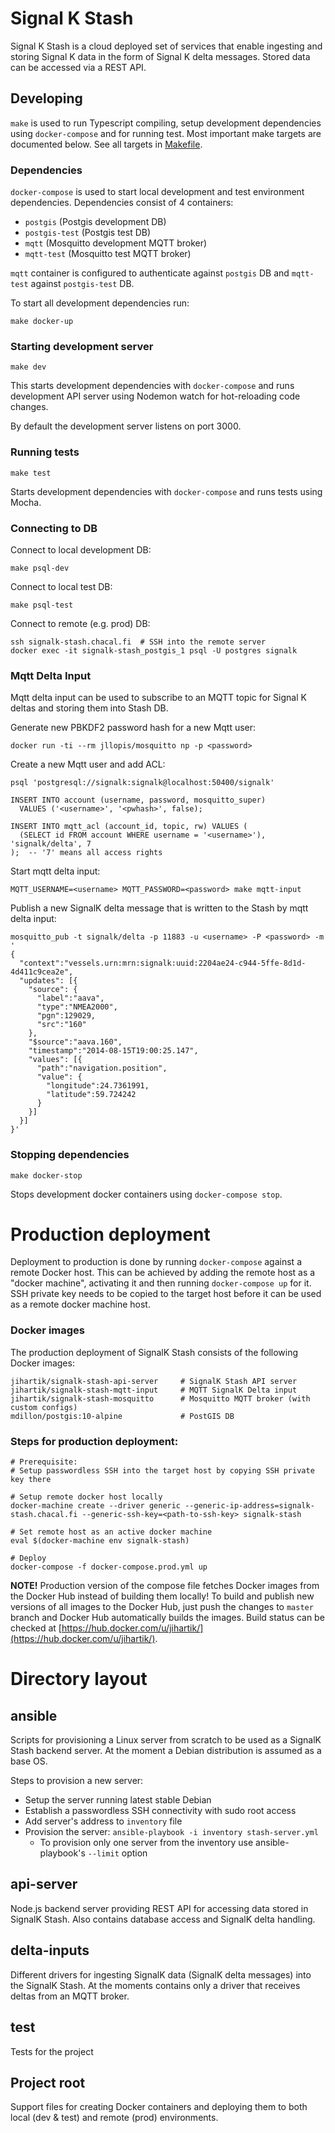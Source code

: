 # Signal K Stash

Signal K Stash is a cloud deployed set of services that enable ingesting and storing Signal K data in the form of Signal K delta messages. Stored data can be accessed via a REST API.

## Developing

`make` is used to run Typescript compiling, setup development dependencies using `docker-compose` and for running test.
Most important make targets are documented below. See all targets in [Makefile](Makefile).

### Dependencies

`docker-compose` is used to start local development and test environment dependencies. Dependencies consist of 4 containers:

- `postgis` (Postgis development DB)
- `postgis-test` (Postgis test DB)
- `mqtt` (Mosquitto development MQTT broker)
- `mqtt-test` (Mosquitto test MQTT broker)

`mqtt` container is configured to authenticate against `postgis` DB and `mqtt-test` against `postgis-test` DB.

To start all development dependencies run:

    make docker-up 

### Starting development server

    make dev

This starts development dependencies with `docker-compose` and runs development API server
using Nodemon watch for hot-reloading code changes. 

By default the development server listens on port 3000.

### Running tests

    make test

Starts development dependencies with `docker-compose` and runs tests using Mocha.

### Connecting to DB

Connect to local development DB:

    make psql-dev

Connect to local test DB:

    make psql-test

Connect to remote (e.g. prod) DB:

    ssh signalk-stash.chacal.fi  # SSH into the remote server
    docker exec -it signalk-stash_postgis_1 psql -U postgres signalk

### Mqtt Delta Input

Mqtt delta input can be used to subscribe to an MQTT topic for Signal K deltas and
storing them into Stash DB.

Generate new PBKDF2 password hash for a new Mqtt user:

    docker run -ti --rm jllopis/mosquitto np -p <password>

Create a new Mqtt user and add ACL:

    psql 'postgresql://signalk:signalk@localhost:50400/signalk'
    
    INSERT INTO account (username, password, mosquitto_super) 
      VALUES ('<username>', '<pwhash>', false);
      
    INSERT INTO mqtt_acl (account_id, topic, rw) VALUES (
      (SELECT id FROM account WHERE username = '<username>'), 'signalk/delta', 7
    );  -- '7' means all access rights

Start mqtt delta input:

    MQTT_USERNAME=<username> MQTT_PASSWORD=<password> make mqtt-input

Publish a new SignalK delta message that is written to the Stash by mqtt delta input:

    mosquitto_pub -t signalk/delta -p 11883 -u <username> -P <password> -m '
    {  
      "context":"vessels.urn:mrn:signalk:uuid:2204ae24-c944-5ffe-8d1d-4d411c9cea2e",
      "updates": [{  
        "source": {  
          "label":"aava",
          "type":"NMEA2000",
          "pgn":129029,
          "src":"160"
        },
        "$source":"aava.160",
        "timestamp":"2014-08-15T19:00:25.147",
        "values": [{  
          "path":"navigation.position",
          "value": {  
            "longitude":24.7361991,
            "latitude":59.724242
          }
        }]
      }]
    }'

### Stopping dependencies

    make docker-stop

Stops development docker containers using `docker-compose stop`.


# Production deployment

Deployment to production is done by running `docker-compose` against a remote Docker host. This can be achieved by adding the remote host as a "docker machine", activating it and then running `docker-compose up` for it. SSH private key needs to be copied to the target host before it can be used as a remote docker machine host.

### Docker images

The production deployment of SignalK Stash consists of the following Docker images:

    jihartik/signalk-stash-api-server     # SignalK Stash API server
    jihartik/signalk-stash-mqtt-input     # MQTT SignalK Delta input
    jihartik/signalk-stash-mosquitto      # Mosquitto MQTT broker (with custom configs)
    mdillon/postgis:10-alpine             # PostGIS DB

### Steps for production deployment:

    # Prerequisite:
    # Setup passwordless SSH into the target host by copying SSH private key there

    # Setup remote docker host locally
    docker-machine create --driver generic --generic-ip-address=signalk-stash.chacal.fi --generic-ssh-key=<path-to-ssh-key> signalk-stash
    
    # Set remote host as an active docker machine
    eval $(docker-machine env signalk-stash)
    
    # Deploy
    docker-compose -f docker-compose.prod.yml up
    
**NOTE!** Production version of the compose file fetches Docker images from the Docker Hub instead of building them locally! To build and publish new versions of all images to the Docker Hub, just push the changes to `master` branch and Docker Hub automatically builds the images. Build status can be checked at [https://hub.docker.com/u/jihartik/](https://hub.docker.com/u/jihartik/).
    
# Directory layout

## ansible

Scripts for provisioning a Linux server from scratch to be used as a SignalK Stash backend server. At the moment a Debian distribution is assumed as a base OS.

Steps to provision a new server:

- Setup the server running latest stable Debian
- Establish a passwordless SSH connectivity with sudo root access
- Add server's address to `inventory` file
- Provision the server: `ansible-playbook -i inventory stash-server.yml`
  - To provision only one server from the inventory use ansible-playbook's `--limit` option

## api-server

Node.js backend server providing REST API for accessing data stored in SignalK Stash. Also contains database access and SignalK delta handling.

## delta-inputs

Different drivers for ingesting SignalK data (SignalK delta messages) into the SignalK Stash. At the moments contains only a driver that receives deltas from an MQTT broker.

## test

Tests for the project

## Project root

Support files for creating Docker containers and deploying them to both local (dev & test) and remote (prod) environments.

